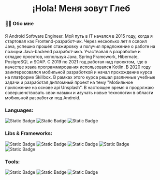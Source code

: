 <h1 align="center">¡Hola! Меня зовут Глеб</h1>

###

<h3 align="left">👩‍💻 Обо мне</h3>

###

Я Android Software Engineer. Мой путь в IT начался в 2015 году, когда я стартовал как Frontend-разработчик. Через несколько лет я освоил Java, успешно прошёл стажировку и получил предложение о работе на позиции Java-backend разработчика. Участвовал в разработке и отладке проектов, используя Java, Spring Framework, Hibernate, PostgreSQL и SOAP. С 2019 по 2021 год работал над проектом, где в качестве язака программирования использовался Kotlin. В 2020 году заинтересовался мобильной разработкой и начал прохождение курса на платформе Skillbox. В рамках этого курса решал различные учебные задачи и разработал дипломный проект на тему "Мобильное приложение на основе api Unsplash". В настоящее время я продолжаю совершенствовать свои навыки и изучать новые технологии в области мобильной разработки под Android.

###

<h3 align="left">Languages:</h3>

![Static Badge](https://img.shields.io/badge/Kotlin-%237F52FF?style=for-the-badge&logo=kotlin&logoColor=white&labelColor=%235c5c5c)
![Static Badge](https://img.shields.io/badge/Java-%23F80000?style=for-the-badge&logo=oracle&logoColor=white&labelColor=%235c5c5c)
![Static Badge](https://img.shields.io/badge/SQL-%23007dba?style=for-the-badge&logo=zaim&logoColor=white&labelColor=%235c5c5c)

###

<h3 align="left">Libs & Frameworks:</h3>

![Static Badge](https://img.shields.io/badge/Jetpack_Compose-%234285F4?style=for-the-badge&logo=jetpackcompose&logoColor=white&labelColor=%235c5c5c)
![Static Badge](https://img.shields.io/badge/Retrofit-%2327c2a0?style=for-the-badge&logo=square&logoColor=white&labelColor=%235c5c5c)
![Static Badge](https://img.shields.io/badge/Room-%23003B57?style=for-the-badge&logo=sqlite&logoColor=white&labelColor=%235c5c5c)
![Static Badge](https://img.shields.io/badge/Git-%23F05032?style=for-the-badge&logo=git&logoColor=white&labelColor=%235c5c5c)
![Static Badge](https://img.shields.io/badge/Auth0-%23635dff?style=for-the-badge&logo=auth0&logoColor=white&labelColor=%235c5c5c)

###

<h3 align="left">Tools:</h3>

![Static Badge](https://img.shields.io/badge/Gradle-%23078c00?style=for-the-badge&logo=gradle&logoColor=white&labelColor=%235c5c5c)
![Static Badge](https://img.shields.io/badge/Flipper-%230467DF?style=for-the-badge&logo=meta&logoColor=white&labelColor=%235c5c5c)
![Static Badge](https://img.shields.io/badge/Jira-%230052CC?style=for-the-badge&logo=jira&logoColor=white&labelColor=%235c5c5c)
<!---![Static Badge](https://img.shields.io/badge/Figma-%23F24E1E?style=for-the-badge&logo=figma&logoColor=white&labelColor=%235c5c5c)>-->

###
